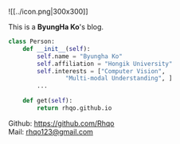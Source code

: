 ![[../icon.png|300x300]]

This is a **ByungHa Ko**'s blog.

```python
class Person:
	def __init__(self): 
		self.name = "Byungha Ko"
		self.affiliation = "Hongik University"
		self.interests = ["Computer Vision", 
				"Multi-modal Understanding", ]
		...
		 
	def get(self): 
		return rhqo.github.io
```

Github: https://github.com/Rhqo \
Mail: rhqo123@gmail.com